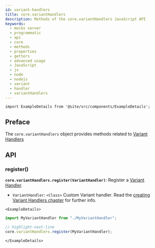 ```yaml
---
id: variant-handlers
title: core.variantHandlers
description: Methods of the core.variantHandlers JavaScript API
keywords:
  - mocks server
  - programmatic
  - api
  - core
  - methods
  - properties
  - getters
  - advanced usage
  - JavaScript
  - js
  - node
  - nodejs
  - variant
  - handler
  - variantHandlers
---
```


```mdx-code-block
import ExampleDetails from '@site/src/components/ExampleDetails';
```

## Preface

The `core.variantHandlers` object provides methods related to [Variant Handlers](variant-handlers/intro.md)

## API

### register()

__`core.variantHandlers.register(VariantHandler)`__: Register a [Variant Handler](variant-handlers/intro.md).
* `VariantHandler`: `<Class>` Custom Variant handler. Read the [creating Variant Handlers chapter](variant-handlers/development.md) for further info.

```mdx-code-block
<ExampleDetails>
```

```js
import MyVariantHandler from "./MyVariantHandler";

// highlight-next-line
core.variantHandlers.register(MyVariantHandler);
```

```mdx-code-block
</ExampleDetails>
```
